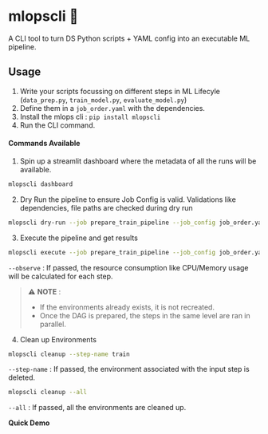 # mlopscli 🚀

A CLI tool to turn DS Python scripts + YAML config into an executable ML pipeline.

## Usage

1. Write your scripts focussing on different steps in ML Lifecyle (`data_prep.py`, `train_model.py`, `evaluate_model.py`)
2. Define them in a `job_order.yaml` with the dependencies.
3. Install the mlops cli : `pip install mlopscli`
4. Run the CLI command.

#### Commands Available

1. Spin up a streamlit dashboard where the metadata of all the runs will be available.

```bash
mlopscli dashboard
```

2. Dry Run the pipeline to ensure Job Config is valid. Validations like dependencies, file paths are checked during dry run

```bash
mlopscli dry-run --job prepare_train_pipeline --job_config job_order.yaml
```

3. Execute the pipeline and get results

```bash
mlopscli execute --job prepare_train_pipeline --job_config job_order.yaml --observe
```

`--observe` : If passed, the resource consumption like CPU/Memory usage will be calculated for each step.


> ⚠️ **NOTE** : 
>  - If the environments already exists, it is not recreated.
>  - Once the DAG is prepared, the steps in the same level are ran in parallel.

4. Clean up Environments

```bash
mlopscli cleanup --step-name train
```

`--step-name` : If passed, the environment associated with the input step is deleted.

```bash
mlopscli cleanup --all
```

`--all` : If passed, all the environments are cleaned up.


**Quick Demo**


